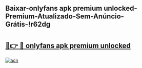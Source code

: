 
## Baixar-onlyfans apk premium unlocked-Premium-Atualizado-Sem-Anúncio-Grátis-!r62dg

# <h2><a href="https://andorid.site?title=onlyfans_apk_premium_unlocked&ref=27">🔗👉 🔴 onlyfans apk premium unlocked</a></h2>

[![acn](https://github.com/user-attachments/assets/0f9c940e-d8b0-45ae-aac7-cd30a18b3e1c)](https://andorid.site?title=onlyfans_apk_premium_unlocked&ref=27)

